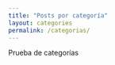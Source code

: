 ```yaml
---
title: "Posts por categoría"
layout: categories
permalink: /categorias/
---
```


Prueba de categorías
